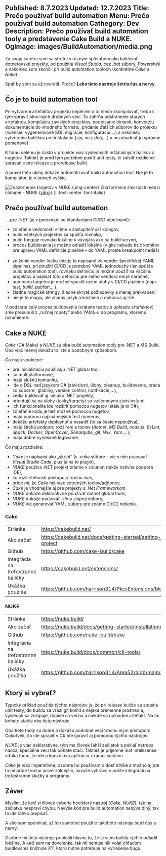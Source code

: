 Published: 8.7.2023
Updated: 12.7.2023
Title: Prečo používať build automation
Menu: Prečo používať build automation
Cathegory: Dev
Description: Prečo používať build automation tooly a predstavenie Cake Build a NUKE.
OgImage: images/BuildAutomation/media.png
---

Za svoju kariéru som sa stretol s rôznym spôsobom ako buldovať dotnetovské projekty,
od použitia _Visual Studia_, cez _.bat_ súbory, _Powershell_ a nakoniec som skončil pri build automation tooloch (konkrétne _Cake_ a _Nuke_).

Späť by som sa už nevrátil. Prečo? **Lebo tieto nástroje šetria čas a nervy.**

## Čo je to build automation tool
Pri vytvorení artefaktov projektu nejde len o to niečo skompilovať, treba s tým spraviť plno iných drobných vecí.
To zahŕňa odstránenie starých artefaktov, kompiláciu závislých projektov, podpísanie binárok, konverziu dokumentácie do vhodného formátu,
pridanie ďalších súborov do projektu (licencie, vygenerované SQL migrácie, konfiguráciu,...)
a nakoniec vytvorenie balíčkov pre inštaláciu (_zip_, _msi_, _deb_,...) a nezabudnúť ju správne pomenovať.

K tomu celému je často v projekte viac výsledných inštalačných balíkov a nugetov. Taktiež je pred tým potrebné pustiť unit testy,
či zaistiť rozdielne správanie pre release a prerelease build.


A práve tieto úlohy dokáže automatizovať build automation tool. Nie je to kompilátor, je o úroveň vyššie.

![Znázornenie targetov v NUKE.](images/BuildAutomation/plan.png){.img-center} 
Znázornenie závislostí medzi úlohami - NUKE ([zdroj](https://ithrowexceptions.com/2020/06/05/reusable-build-components-with-interface-default-implementations.html)).{: .text-center .font-italic}

## Prečo používať build automation
... pre .NET (aj v porovnaní so štandardami CI/CD pipelinami):

* zdieľanie vedomostí v tíme a zastupiteľnosť kolegov,
* build všetkých projektov sa spúšťa rovnako,
* build funguje rovnako lokálne u vývojára ako na build serveri,
* proces buildovania je možné odladiť lokálne (v gite nebude tisíc komitov pre úpravu YAML definície pipeline – do YAML proste breakpoint nedáš) ,
* zníženie vendor-locku (nie je to napísané vo vendor špecifickej YAML pipeline), pri použití CI/CD je potrebný YAML jednoduchý (len spúšťa build automation tool), rovnakú definíciu je možné použiť na väčšinu projektov a napísať túto definíciu pre iného vendora nie je náročné,
* pomocou targetov je možné spustiť rozne úlohy v CI/CD pipleine (napr. _test_, _build_, _publish_,...),
* žiadne magické stringy, žiadne skryté požiadavky a menej prekvapení,
* nie je to mágia, ale známy jazyk a knižnice a dokonca aj IDE.

V podstate celý proces buildovania (vrátane testov a uploadu artefaktov) sme presunuli z „ručnej roboty“ alebo YAML-u do programu,
ktorému rozumieme.

## Cake a NUKE
_Cake_ (C# Make) a _NUKE_ sú oba build automation tooly pre .NET a MS Build.
Oba viac menej dokážu to isté a podobným spôsobom.

Čo majú spoločné:
* pre inicializáciu používajú .NET global tool,
* sú multiplatformové,
* majú slušnú komunitu,
* ide o DSL nad jazykom C# (závislosti, úlohy, cleanup, buildovanie, práca so súbormi, globing, version control, notifikácie,...),
* vedia buildovať aj iné ako .NET projekty,
* orientujú sa na úlohy (tasky/targety) so vzájomnými závislosťami,
* ich funkcionalita ide rozšíriť pomocou nugetov (stále je to C#),
* zdieľanie kódu je tiež možné pomocou nugetov,
* majú podporu najznámejších test runnerov,
* dokážu artefakty deploynúť a nasadiť (to sa často nepoužíva),
* majú širokú podporu rozšírení a toolov (_dotnet_, _MS Build_, _node.js_, _EsLint_, _upack_, _Docker_, _OpenCover_, _Sonarqube_, _git_, _Wix_, _Yarn_,...),
* majú dobre vyriešené logovanie.

Čo majú rozdielne:
* _Cake_ je napísaný ako „skript“ (v _.cake_ súbore – vie s ním pracovať _Visual Studio Code_, plus je na to plugin),
* _NUKE_ používa .NET projekt priamo v solution (takže natívna podpora IDE),
* ku rozšíriteľnosti pristupujú trochu inak,
* príde mi, že _Cake_ má viac extrených toolov/addonov,
* _Cake_ je vhodnejšie aj pre projekty s _.Net Frameworkom_,
* _NUKE_ dokaźe deklaratívne používať dotnet global tools,
* _NUKE_ dokáže parsovať _.sln_ a _.csproj_ súbory,
* _NUKE_ vie generovať YAML súbory pre známe CI/CD riešenia.

### Cake

<table class="table table-borderless">
<tbody>
<tr>
  <td class="col-md-4">Stránka</td>
  <td class="col-md-8"><a href="https://cakebuild.net/" target="_blank">https://cakebuild.net/</a></td>
</td>
<tr>
  <td class="col-md-4">Ako začať</td>
  <td class="col-md-8"><a href="https://cakebuild.net/docs/getting-started/setting-up-a-new-scripting-project" target="_blank">https://cakebuild.net/docs/getting-started/setting-up-a-new-scripting-project</a></td>
</td>
<tr>
  <td class="col-md-4">Github</td>
  <td class="col-md-8"><a href="https://github.com/cake-build/cake" target="_blank">https://github.com/cake-build/cake</a></td>
</td>
<tr>
  <td class="col-md-4">Integrácia na treťostranné baličky</td>
  <td class="col-md-8"><a href="https://cakebuild.net/extensions/" target="_blank">https://cakebuild.net/extensions/</a></td>
</td>
<tr>
  <td class="col-md-4">Ukážka použitia</td>
  <td class="col-md-8"><a href="https://github.com/harrison314/PkcsExtensions/blob/master/build/build.cake" target="_blank">https://github.com/harrison314/PkcsExtensions/blob/master/build/build.cake</a></td>
</td>
</tbody>
</table>

### NUKE

<table class="table table-borderless">
<tbody>
<tr>
  <td class="col-md-4">Stránka</td>
  <td class="col-md-8"><a href="https://nuke.build/" target="_blank">https://nuke.build/</a></td>
</td>
<tr>
  <td class="col-md-4">Ako začať</td>
  <td class="col-md-8"><a href="https://nuke.build/docs/getting-started/installation/" target="_blank">https://nuke.build/docs/getting-started/installation/</a></td>
</td>
<tr>
  <td class="col-md-4">Github</td>
  <td class="col-md-8"><a href="https://github.com/nuke-build/nuke" target="_blank">https://github.com/nuke-build/nuke</a></td>
</td>
<tr>
  <td class="col-md-4">Integrácia na treťostranné baličky</td>
  <td class="col-md-8"><a href="https://nuke.build/docs/common/cli-tools/" target="_blank">https://nuke.build/docs/common/cli-tools/</a></td>
</td>
<tr>
  <td class="col-md-4">Ukážka použitia</td>
  <td class="col-md-8"><a href="https://github.com/harrison314/Area52/blob/main/build/BuildProject/Build.cs" target="_blank">https://github.com/harrison314/Area52/blob/main/build/BuildProject/Build.cs</a></td>
</td>
</tbody>
</table>

## Ktorý si vybrať?
Typický príklad použitia týchto nástrojov je, že pri release builde sa spustia unit testy,
do buildu sa vrazí git komit a nejaké premenné prostredia, výsledok sa zozipuje,
dopíše sa verzia a niekde sa uploadne artefakt. Na čo bohate stačia oba tieto nástroje.

Oba tieto tooly sú dobré a dokážu podobné veci trochu iným prístupom.
Čokoľvek, čo ide spraviť v C# ide spraviť aj pomocou týchto nástrojov.

_NUKE_ je viac deklaratívne, tým ma človek ľahší začiatok a pokiaľ netreba naozaj špeciálne veci tak bohate stačí.
Taktiež je príjemné mať intellisense vďaka tomu, že ide o konzolovú aplikáciu v rámci solution.

_Cake_ je viac imperatívne, osobne ho používam o dosť dlhšie
a možno aj pre to mi príde trochu univerzálnejšie, navyše vyhráva v počte integrácii na treťostranné služby a programy.

## Záver
Myslím, že keď si človek vyberie hociktorý nástroj (_Cake_, _NUKE_), tak na začiatku nespraví chybu.
Navyše kód pre build automation nebýva dlhý, tak to ide ľahko prepísať.

A ako som spomínal, už len samotné použitie takéhoto nástroja šetrí čas a nervy.

Osobne mi tieto nástroje priniesli hlavne to, že si viem buildy rýchlo odladiť lokálne.
A keď som na dovolenke, tak mi nemusí nik volať ohľadom buidlovania knižnice _XY_, ktorú nutne potrebuje na vyriešenie bugu.
